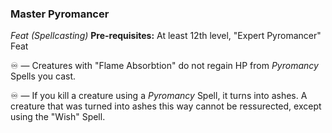 ### Master Pyromancer
*Feat (Spellcasting)*
**Pre-requisites:** At least 12th level, "Expert Pyromancer" Feat

♾️ — Creatures with "Flame Absorbtion" do not regain HP from *Pyromancy* Spells you cast.

♾️ — If you kill a creature using a *Pyromancy* Spell, it turns into ashes. A creature that was turned into ashes this way cannot be ressurected, except using the "Wish" Spell.

